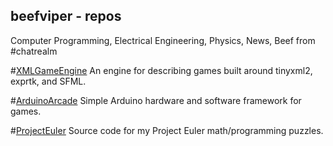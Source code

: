 ## beefviper - repos
Computer Programming, Electrical Engineering, Physics, News, Beef from #chatrealm

#[XMLGameEngine](https://github.com/beefviper/XMLGameEngine)
An engine for describing games built around tinyxml2, exprtk, and SFML.

#[ArduinoArcade](https://github.com/beefviper/ArduinoArcade)
Simple Arduino hardware and software framework for games. 

#[ProjectEuler](https://github.com/beefviper/ProjectEuler)
Source code for my Project Euler math/programming puzzles.

